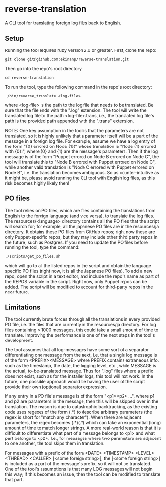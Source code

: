 # reverse-translation 

A CLI tool for translating foreign log files back to English.

## Setup

Running the tool requires ruby version 2.0 or greater. First, clone the repo:
```
git clone git@github.com:ekinanp/reverse-translation.git
```

Then go into the repo's root directory
```
cd reverse-translation
```

To run the tool, type the following command in the repo's root directory:
```
./bin/reverse_translate <log-file>
```
where \<log-file\> is the path to the log file that needs to be translated. Be sure that the file ends with the ".log" extension. The tool will write the translated log file to the path \<log-file\>.trans, i.e., the translated log file's path is the provided path appended with the ".trans" extension.

NOTE: One key assumption in the tool is that the parameters are not translated, so it is highly unlikely that a parameter itself will be a part of the message in a foreign log file. For example, assume we have a log entry of the form "{0} errored on Node {1}!" whose translation is "Node {1} errored with {0}!", where {0} and {1} are the message's parameters. Then if the log message is of the form "Puppet errored on Node B errored on Node C", the tool will translate this to "Node B errored with Puppet errored on Node C", while another valid translation is "Node C errored with Puppet errored on Node B", i.e. the translation becomes ambiguous. So as counter-intuitive as it might be, please avoid running the CLI tool with English log files, as this risk becomes highly likely then!

## PO files

The tool relies on PO files, which are files containing the translations from English to the foreign language (and vice versa), to translate the log files. The resources/\<language\> directory contains all the PO files that the script will search for; for example, all the japanese PO files are in the resources/ja directory. It obtains these PO files from GitHub repos; right now these are only Puppet-specific repos, but they may include other third party repos in the future, such as Postgres. If you need to update the PO files before running the tool, type the command:
```
./scripts/get_po_files.sh
```
which will go to all the listed repos in the script and obtain the language specific PO files (right 
now, it is all the Japanese PO files). To add a new repo, open the script in a text editor, and include the repo's name as part of the REPOS variable in the script. Right now, only Puppet repos can be added. The script will be modified to account for third-party repos in the near future.

## Limitations

The tool currently brute forces through all the translations in every provided PO file, i.e. the files that are currently in the resources/ja directory. For log files containing > 1000 messages, this could take a small amount of time to translate. Improving the performance is one of the next steps in the tool's development.

The tool assumes that all log-messages have some sort of a separator differentiating one message from the next, i.e. that a single log message is of the form \<PREFIX\>\<MESSAGE\> where PREFIX contains extraneous info. such as the timestamp, the date, the logging level, etc., while MESSAGE is the actual, to-be-translated message. Thus for ".log" files where a prefix does not exist, such as for the installer logs, this tool will not work. In the future, one possible approach would be having the user of the script provide their own (optional) separator expression.

If any entry in a PO file's message is of the form "\<p1\>\<p2\> ...", where p1 and p2 are parameters in the message, then this will be skipped over in the translation. The reason is due to catastrophic backtracking, as the existing code uses regexes of the form (.\*) to describe arbitrary parameters (the regex is short for "match any character"). When there are adjacent parameters, the regex becomes (.\*)(.\*) which can take an exponential (long) amount of time to match longer strings. A more real-world reason is that it is difficult to differentiate what part of a message belongs to \<p1\> and what part belongs to \<p2\>. I.e., for messages where two parameters are adjacent to one another, the tool skips them in translation.

For messages with a prefix of the form \<DATE\> \<TIMESTAMP\> \<LEVEL\> \<THREAD\> \<CALLER\> [\<some foreign string\>], the [\<some foreign string\>] is included as a part of the message's prefix, so it will not be translated. One of the tool's assumptions is that many LOG messages will not begin this way; if this becomes an issue, then the tool can be modified to translate that part.
